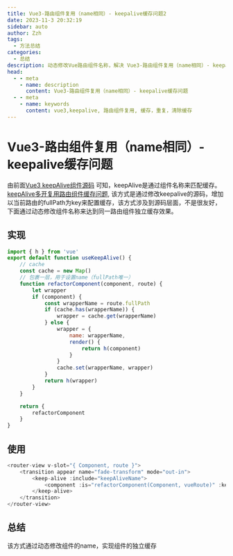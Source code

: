 ```yaml
---
title: Vue3-路由组件复用（name相同）- keepalive缓存问题2
date: 2023-11-3 20:32:19
sidebar: auto
author: Zzh
tags:
  - 方法总结
categories:
  - 总结
description: 动态修改Vue路由组件名称，解决 Vue3-路由组件复用（name相同）- keepalive缓存问题
head:
  - - meta
    - name: description
      content: Vue3-路由组件复用（name相同）- keepalive缓存问题
  - - meta
    - name: keywords
      content: vue3,keepalive, 路由组件复用, 缓存，重复，清除缓存
---
```

# Vue3-路由组件复用（name相同）- keepalive缓存问题

  由前面[Vue3 keepAlive组件源码](https://1270001.xyz/daily/%E6%BA%90%E7%A0%81/Vue3%20keepAlive%E7%BB%84%E4%BB%B6%E6%BA%90%E7%A0%81#vue3-keepalive%E7%BB%84%E4%BB%B6%E6%BA%90%E7%A0%81)
可知，keepAlive是通过组件名称来匹配缓存。 [keepAlive多开复用路由组件缓存问题](https://1270001.xyz/summary/%E4%B8%80%E4%BA%9B%E9%97%AE%E9%A2%98/keepAlive%E5%A4%8D%E7%94%A8%E8%B7%AF%E7%94%B1%E7%BB%84%E4%BB%B6%E7%BC%93%E5%AD%98%E9%97%AE%E9%A2%98#keepalive%E5%A4%9A%E5%BC%80%E5%A4%8D%E7%94%A8%E8%B7%AF%E7%94%B1%E7%BB%84%E4%BB%B6%E7%BC%93%E5%AD%98%E9%97%AE%E9%A2%98),
该方式是通过修改keepalive的源码，增加以当前路由的fullPath为key来配置缓存，该方式涉及到源码层面，不是很友好，下面通过动态修改组件名称来达到同一路由组件独立缓存效果。

## 实现

```javascript
import { h } from 'vue'
export default function useKeepAlive() {
    // cache
    const cache = new Map()
    // 包裹一层，用于设置name（fullPath唯一）
    function refactorComponent(component, route) {
        let wrapper
        if (component) {
            const wrapperName = route.fullPath
            if (cache.has(wrapperName)) {
                wrapper = cache.get(wrapperName)
            } else {
                wrapper = {
                    name: wrapperName,
                    render() {
                        return h(component)
                    }
                }
                cache.set(wrapperName, wrapper)
            }
            return h(wrapper)
        }
    }

    return {
        refactorComponent
    }
}

```

## 使用

```javascript
<router-view v-slot="{ Component, route }">
    <transition appear name="fade-transform" mode="out-in">
        <keep-alive :include="keepAliveName">
            <component :is="refactorComponent(Component, vueRoute)" :key="route.fullPath" />
        </keep-alive>
    </transition>
</router-view>
```

## 总结
该方式通过动态修改组件的name，实现组件的独立缓存

